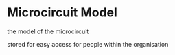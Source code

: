 # Microcircuit Model
the model of the microcircuit
 
stored for easy access for people within the organisation
